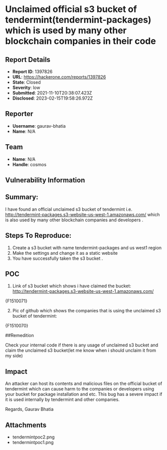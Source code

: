 # Unclaimed official s3 bucket of tendermint(tendermint-packages) which is used by many other blockchain companies in their code

## Report Details
- **Report ID**: 1397826
- **URL**: https://hackerone.com/reports/1397826
- **State**: Closed
- **Severity**: low
- **Submitted**: 2021-11-10T20:38:07.423Z
- **Disclosed**: 2023-02-15T19:58:26.972Z

## Reporter
- **Username**: gaurav-bhatia
- **Name**: N/A

## Team
- **Name**: N/A
- **Handle**: cosmos

## Vulnerability Information
## Summary:
I have found an official unclaimed s3 bucket of tendermint i.e. http://tendermint-packages.s3-website-us-west-1.amazonaws.com/ which is also used by many other blockchain companies and developers .

## Steps To Reproduce:

1. Create a s3 bucket with name tendermint-packages and us west1 region
2. Make the settings and change it as a static website
3. You have successfully taken the s3 bucket .

## POC
1. Link of s3 bucket which shows i have claimed the bucket: http://tendermint-packages.s3-website-us-west-1.amazonaws.com/

{F1510071}

2. Pic of github which shows the companies that is using the unclaimed s3 bucket of tendermint:

{F1510070}

##Remedition

Check your internal code if there is any usage of unclaimed s3 bucket and claim the unclaimed s3 bucket(let me know when i should unclaim it from my side)

## Impact

An attacker can host its contents and malicious files on the official bucket of tendermint which can cause harm to the companies or developers using your bucket for package installation and etc. This bug has a severe impact if  it is used internally by tendermint and other companies.

Regards,
Gaurav Bhatia

## Attachments
- tendermintpoc2.png
- tendermintpoc1.png
